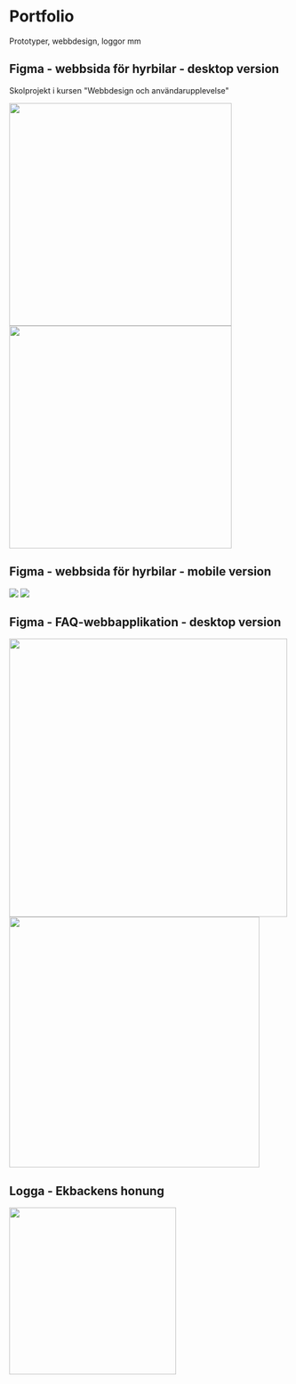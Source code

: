 <h1>Portfolio</h1>
Prototyper, webbdesign, loggor mm

<h2>Figma - webbsida för hyrbilar - desktop version</h2>

Skolprojekt i kursen "Webbdesign och användarupplevelse"

<img src="https://github.com/juuliiaazz/Portfolio/assets/92580700/495436a7-b36f-4ade-8000-2b79de912d40" width="400px">
<img src="https://github.com/juuliiaazz/Portfolio/assets/92580700/0e71545a-19d6-4884-9f05-6c45ed3b979a" width="400px">


<h2>Figma - webbsida för hyrbilar - mobile version</h2>

<img src="https://github.com/juuliiaazz/Portfolio/assets/92580700/57ccbd76-f70a-401a-8981-e92cf9267588">
<img src="https://github.com/juuliiaazz/Portfolio/assets/92580700/ce24e80b-8058-4e1e-86c6-b3f02186f111">

<h2>Figma - FAQ-webbapplikation - desktop version</h2>

<img src="https://github.com/juuliiaazz/Portfolio/assets/92580700/5a3017d0-faa0-44c2-a289-89366fd79253" width="500px">
<img src="https://github.com/juuliiaazz/Portfolio/assets/92580700/1a38e543-3ea9-4ae8-bf03-9a4b973f91cf" width="450px">

<h2>Logga - Ekbackens honung</h2>

<img src="https://github.com/juuliiaazz/Portfolio/assets/92580700/9fbe59af-0d24-47af-aae4-eb3c0961395b" width="300px">
